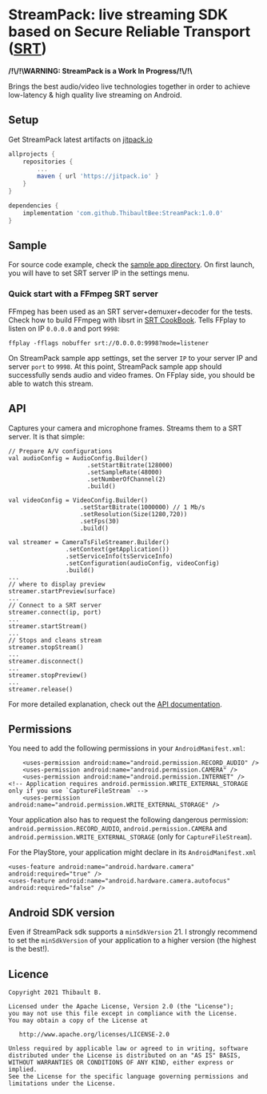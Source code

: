 # StreamPack: live streaming SDK based on Secure Reliable Transport ([SRT](https://github.com/Haivision/srt)) 

**/!\\/!\WARNING: StreamPack is a Work In Progress/!\\/!\\**

Brings the best audio/video live technologies together in order to achieve low-latency & high quality
live streaming on Android.

## Setup

Get StreamPack latest artifacts on [jitpack.io](https://jitpack.io/#ThibaultBee/StreamPack)

```gradle
allprojects {
    repositories {
        ...
        maven { url 'https://jitpack.io' }
    }
}

dependencies {
    implementation 'com.github.ThibaultBee:StreamPack:1.0.0'
}
```

## Sample

For source code example, check the [sample app directory](https://github.com/ThibaultBee/StreamPack/tree/master/app).
On first launch, you will have to set SRT server IP in the settings menu.

### Quick start with a FFmpeg SRT server

FFmpeg has been used as an SRT server+demuxer+decoder for the tests. Check how to build FFmpeg with 
libsrt in [SRT CookBook](https://srtlab.github.io/srt-cookbook/apps/ffmpeg/).
Tells FFplay to listen on IP `0.0.0.0` and port `9998`:

```
ffplay -fflags nobuffer srt://0.0.0.0:9998?mode=listener
```

On StreamPack sample app settings, set the server `IP` to your server IP and server `port` to `9998`.
At this point, StreamPack sample app should successfully sends audio and video frames. On FFplay 
side, you should be able to watch this stream.

## API

Captures your camera and microphone frames. Streams them to a SRT server. It is that simple:

```
// Prepare A/V configurations
val audioConfig = AudioConfig.Builder()
                      .setStartBitrate(128000)
                      .setSampleRate(48000)
                      .setNumberOfChannel(2)
                      .build()

val videoConfig = VideoConfig.Builder()
                    .setStartBitrate(1000000) // 1 Mb/s
                    .setResolution(Size(1280,720))
                    .setFps(30)
                    .build()

val streamer = CameraTsFileStreamer.Builder()
                .setContext(getApplication())
                .setServiceInfo(tsServiceInfo)
                .setConfiguration(audioConfig, videoConfig)
                .build()
...
// where to display preview
streamer.startPreview(surface)
...
// Connect to a SRT server
streamer.connect(ip, port)
...
streamer.startStream()
...
// Stops and cleans stream
streamer.stopStream()
...
streamer.disconnect()
...
streamer.stopPreview()
...
streamer.release()
```

For more detailed explanation, check out the [API documentation](https://thibaultbee.github.io/StreamPack/dokka/sdk).

## Permissions

You need to add the following permissions in your `AndroidManifest.xml`:

```
    <uses-permission android:name="android.permission.RECORD_AUDIO" />
    <uses-permission android:name="android.permission.CAMERA" />
    <uses-permission android:name="android.permission.INTERNET" />
<!-- Application requires android.permission.WRITE_EXTERNAL_STORAGE only if you use `CaptureFileStream` -->
    <uses-permission android:name="android.permission.WRITE_EXTERNAL_STORAGE" />
```

Your application also has to request the following dangerous permission: `android.permission.RECORD_AUDIO`, `android.permission.CAMERA` and 
`android.permission.WRITE_EXTERNAL_STORAGE` (only for `CaptureFileStream`).

For the PlayStore, your application might declare in its `AndroidManifest.xml`

```
<uses-feature android:name="android.hardware.camera" android:required="true" />
<uses-feature android:name="android.hardware.camera.autofocus" android:required="false" />
```

## Android SDK version

Even if StreamPack sdk supports a `minSdkVersion` 21. I strongly recommend to set the
`minSdkVersion` of your application to a higher version (the highest is the best!).

## Licence

    Copyright 2021 Thibault B.

    Licensed under the Apache License, Version 2.0 (the "License");
    you may not use this file except in compliance with the License.
    You may obtain a copy of the License at

       http://www.apache.org/licenses/LICENSE-2.0

    Unless required by applicable law or agreed to in writing, software
    distributed under the License is distributed on an "AS IS" BASIS,
    WITHOUT WARRANTIES OR CONDITIONS OF ANY KIND, either express or implied.
    See the License for the specific language governing permissions and
    limitations under the License.
